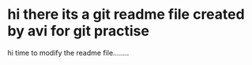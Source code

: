 # hi there its a git readme file created by avi for git practise
hi time to modify the readme file........